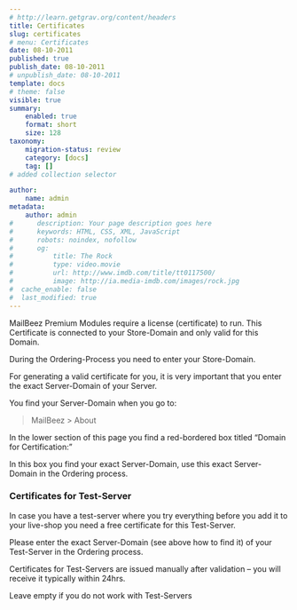 ```yaml
---
# http://learn.getgrav.org/content/headers
title: Certificates
slug: certificates
# menu: Certificates
date: 08-10-2011
published: true
publish_date: 08-10-2011
# unpublish_date: 08-10-2011
template: docs
# theme: false
visible: true
summary:
    enabled: true
    format: short
    size: 128
taxonomy:
    migration-status: review
    category: [docs]
    tag: []
# added collection selector

author:
    name: admin
metadata:
    author: admin
#      description: Your page description goes here
#      keywords: HTML, CSS, XML, JavaScript
#      robots: noindex, nofollow
#      og:
#          title: The Rock
#          type: video.movie
#          url: http://www.imdb.com/title/tt0117500/
#          image: http://ia.media-imdb.com/images/rock.jpg
#  cache_enable: false
#  last_modified: true
---
```


MailBeez Premium Modules require a license (certificate) to run. This Certificate is connected to your Store-Domain and only valid for this Domain.

During the Ordering-Process you need to enter your Store-Domain.

For generating a valid certificate for you, it is very important that you enter the exact Server-Domain of your Server.

You find your Server-Domain when you go to:

> MailBeez > About

In the lower section of this page you find a red-bordered box titled “Domain for Certification:”

In this box you find your exact Server-Domain, use this exact Server-Domain in the Ordering process.

### Certificates for Test-Server

In case you have a test-server where you try everything before you add it to your live-shop you need a free certificate for this Test-Server.

Please enter the exact Server-Domain (see above how to find it) of your Test-Server in the Ordering process.

Certificates for Test-Servers are issued manually after validation – you will receive it typically within 24hrs.

Leave empty if you do not work with Test-Servers
